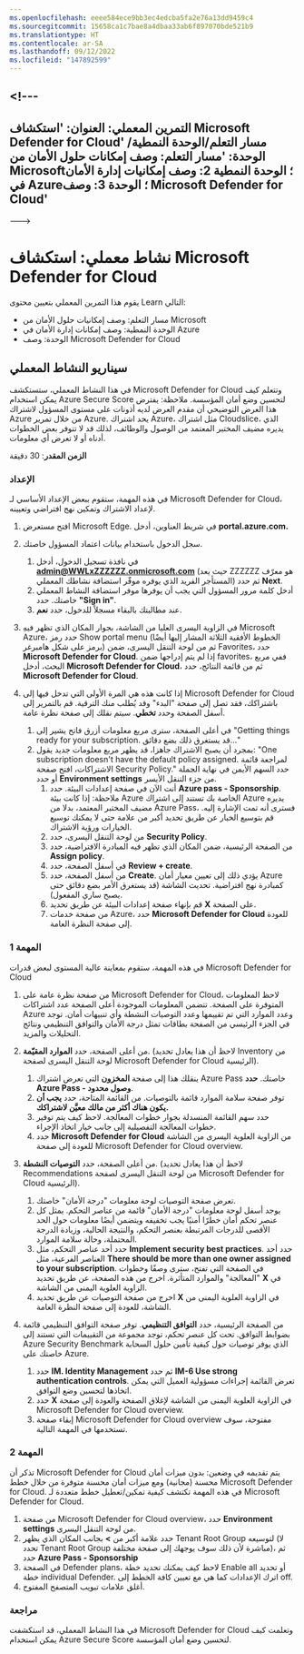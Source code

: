 ```yaml
---
ms.openlocfilehash: eeee584ece9bb3ec4edcba5fa2e76a13dd9459c4
ms.sourcegitcommit: 15658ca1c7bae8a4dbaa33ab6f897070bde521b9
ms.translationtype: HT
ms.contentlocale: ar-SA
ms.lasthandoff: 09/12/2022
ms.locfileid: "147892599"
---
```

<a name="---"></a><!---
---
التمرين المعملي: العنوان: 'استكشاف Microsoft Defender for Cloud' مسار التعلم/الوحدة النمطية/الوحدة: 'مسار التعلم: وصف إمكانات حلول الأمان من Microsoft؛ الوحدة النمطية 2: وصف إمكانيات إدارة الأمان في Azure؛ الوحدة 3: وصف Microsoft Defender for Cloud'
---
--->

# <a name="lab-explore-microsoft-defender-for-cloud"></a>نشاط معملي: استكشاف Microsoft Defender for Cloud

يقوم هذا التمرين المعملي بتعيين محتوى Learn التالي:

- مسار التعلم: وصف إمكانيات حلول الأمان من Microsoft
- الوحدة النمطية: وصف إمكانات إدارة الأمان في Azure
- الوحدة: وصف Microsoft Defender for Cloud

## <a name="lab-scenario"></a>سيناريو النشاط المعملي

في هذا النشاط المعملي، ستستكشف Microsoft Defender for Cloud وتتعلم كيف يمكن استخدام Azure Secure Score لتحسين وضع أمان المؤسسة.  ملاحظة: يفترض هذا العرض التوضيحي أن مقدم العرض لديه أذونات على مستوى المسؤول لاشتراك Azure من خلال تمرير Azure.  يحد اشتراك Azure، مثل اشتراك Cloudslice، الذي يديره مضيف المختبر المعتمد من الوصول والوظائف، لذلك قد لا تتوفر بعض الخطوات أدناه أو لا تعرض أي معلومات.

**الزمن المقدر**: 30 دقيقة

### <a name="setup"></a>الإعداد

في هذه المهمة، ستقوم ببعض الإعداد الأساسي لـ Microsoft Defender for Cloud، لإعداد الاشتراك وتمكين نهج افتراضي وتعيينه.

1. افتح مستعرض Microsoft Edge. في شريط العناوين، أدخل **portal.azure.com.**

1. سجل الدخول باستخدام بيانات اعتماد المسؤول خاصتك.
    1. في نافذة تسجيل الدخول، أدخل **admin@WWLxZZZZZZ.onmicrosoft.com** (حيث يعد ZZZZZZ هو معرّف المستأجر الفريد الذي يوفره موفّر استضافة نشاطك المعملي) ثم حدد **Next**.
    1. أدخل كلمة مرور المسؤول التي يجب أن يوفرها موفر استضافة النشاط المعملي خاصتك. حدد **"Sign in"**.
    1. عند مطالبتك بالبقاء مسجلاً للدخول، حدد **نعم**.

1. ِفي الزاوية اليسرى العليا من الشاشة، بجوار المكان الذي تظهر فيه Microsoft Azure، حدد رمز Show portal menu (الخطوط الأفقية الثلاثة المشار إليها أيضًا برمز على شكل هامبرغر) ثم من لوحة التنقل اليسرى، ضمن Favorites، حدد **Microsoft Defender for Cloud**.  إذا لم يتم إدراجها ضمن favorites، ففي مربع البحث، أدخل **Microsoft Defender for Cloud**، ثم من قائمة النتائج، حدد **Microsoft Defender for Cloud**.

1. إذا كانت هذه هي المرة الأولى التي تدخل فيها إلى Microsoft Defender for Cloud باشتراكك، فقد تصل إلى صفحة "البدء" وقد يُطلب منك الترقية.  قم بالتمرير إلى أسفل الصفحة وحدد **تخطي**.  سيتم نقلك إلى صفحة نظرة عامة.
    1. في أعلى الصفحة، سترى مربع معلومات أزرق فاتح يشير إلى "Getting things ready for your subscription. قد يستغرق ذلك بضع دقائق..."
    1. بمجرد أن يصبح الاشتراك جاهزا، قد يظهر مربع معلومات جديد يقول: "One subscription doesn't have the default policy assigned. لمراجعة قائمة الاشتراكات، افتح صفحة Security Policy."  حدد السهم الأيمن في نهاية الجملة أو حدد **Environment settings** من جزء التنقل الأيسر.
        1. أنت الآن في صفحة إعدادات البيئة. حدد **Azure pass - Sponsorship**.  ملاحظة:  إذا كانت بيئة Azure الخاصة بك تستند إلى اشتراك Azure يديره مضيف المختبر المعتمد، بدلا من Azure Pass، فسترى أنه تمت الإشارة إليه. قم بتوسيع الخيار عن طريق تحديد أكبر من علامة حتى لا يمكنك توسيع الخيارات ورؤية الاشتراك.
        1. من لوحة التنقل اليسرى، حدد **Security Policy**.
        1. من الصفحة الرئيسية، ضمن المكان الذي تظهر فيه المبادرة الافتراضية، حدد **Assign policy**.
        1. في أسفل الصفحة، حدد ⁧**⁩Review + create⁧**⁩.
        1. من أسفل الصفحة، حدد **Create**.  يؤدي ذلك إلى تعيين معيار أمان Azure كمبادرة نهج افتراضية.  تحديث الشاشة (قد يستغرق الأمر بضع دقائق حتى يصبح ساري المفعول).
        1. قم بإنهاء صفحة إعدادات البيئة عن طريق تحديد **X** على الصفحة.  
        1. من صفحة خدمات Azure، حدد **Microsoft Defender for Cloud** للعودة إلى صفحة النظرة العامة.

### <a name="task-1"></a>المهمة 1

في هذه المهمة، ستقوم بمعاينة عالية المستوى لبعض قدرات Microsoft Defender for Cloud

1. من صفحة نظرة عامة على Microsoft Defender for Cloud، لاحظ المعلومات المتوفرة على الصفحة.  تتضمن المعلومات الموجودة أعلى الصفحة عدد اشتراكات Azure وعدد الموارد التي تم تقييمها وعدد التوصيات النشطة وأي تنبيهات أمان.  توجد في الجزء الرئيسي من الصفحة بطاقات تمثل درجة الأمان والتوافق التنظيمي ونتائج التحليلات والمزيد.

1. من أعلى الصفحة، حدد **الموارد المقيّمة**.  (لاحظ أن هذا يعادل تحديد Inventory من لوحة التنقل اليسرى لصفحة Microsoft Defender for Cloud الرئيسية).
    1. ينقلك هذا إلى صفحة **المخزون** التي تعرض اشتراك Azure Pass خاصتك.  **حدد Azure Pass - وصول محدود**.
    1. توفر صفحة سلامة الموارد قائمة بالتوصيات.  من القائمة المتاحة، حدد **يجب أن يكون هناك أكثر من مالك معيَّن لاشتراكك.**
    1. حدد سهم القائمة المنسدلة بجوار خطوات المعالجة. لاحظ كيف يتم توفير خطوات المعالجة التفصيلية إلى جانب خيار اتخاذ الإجراء.  
    1. حدد **Microsoft Defender for Cloud** من الزاوية العلوية اليسرى من الشاشة للعودة إلى صفحة Microsoft Defender for Cloud overview.

1. من أعلى الصفحة، حدد **التوصيات النشطة**.  (لاحظ أن هذا يعادل تحديد Recommendations من لوحة التنقل اليسرى لصفحة Microsoft Defender for Cloud الرئيسية).
    1. تعرض صفحة التوصيات لوحة معلومات "درجة الأمان" خاصتك.
    1. يوجد أسفل لوحة معلومات "درجة الأمان" قائمة من عناصر التحكم. يمثل كل عنصر تحكم أمان خطرًا أمنيًا يجب تخفيفه ويتضمن أيضًا معلومات حول الحد الأقصى للدرجات المرتبطة بعنصر التحكم، والنتيجة الحالية، وزيادة الدرجة المحتملة، وحالة سلامة الموارد.  
    1. حدد أحد عناصر التحكم، مثل **Implement security best practices**.  حدد أحد العناصر الفرعية، مثل **There should be more than one owner assigned to your subscription**.  في الصفحة التي تفتح، سترى وصفًا وخطوات "المعالجة" والموارد المتأثرة. اخرج من هذه الصفحة، عن طريق تحديد **X** في الزاوية العلوية اليمنى من الشاشة.
    1. اخرج من صفحة التوصيات عن طريق تحديد **X** في الزاوية العلوية اليمنى من الشاشة، للعودة إلى صفحة النظرة العامة.

1. من الصفحة الرئيسية، حدد **التوافق التنظيمي**. توفر صفحة التوافق التنظيمي قائمة بضوابط التوافق.  تحت كل عنصر تحكم، توجد مجموعة من التقييمات التي تستند إلى Azure Security Benchmark الذي يوفر توصيات حول كيفية تأمين حلول السحابة خاصتك على Azure.
    1. حدد **IM. Identity Management** ثم حدد **IM-6 Use strong authentication controls**.  تعرض القائمة إجراءات مسؤولية العميل التي يمكن اتخاذها لتحسين وضع التوافق.
    1. حدد **X** في الزاوية العلوية اليمنى من الشاشة لإغلاق الصفحة والعودة إلى صفحة Microsoft Defender for Cloud overview.
    1. إبقاء صفحة Microsoft Defender for Cloud overview مفتوحة، سوف تستخدمها في المهمة التالية.

### <a name="task-2"></a>المهمة 2

تذكر أن Microsoft Defender for Cloud يتم تقديمه في وضعين: بدون ميزات أمان محسنة (مجانية) ومع ميزات أمان محسنة متوفرة من خلال خطط Microsoft Defender for Cloud. في هذه المهمة تكتشف كيفية تمكين/تعطيل خطط متعددة لـ Microsoft Defender for Cloud.

1. من صفحة Microsoft Defender for Cloud overview، حدد **Environment settings** من لوحة التنقل اليسرى.
1. حدد علامة أكبر من **>** بجانب المكان الذي يظهر Tenant Root Group لتوسيعه (لا تحدد Tenant Root Group مباشرة لأن ذلك سوف يوجهك إلى صفحة مختلفة)، ثم حدد **Azure Pass - Sponsorship**
1. في الصفحة Defender plans، لاحظ كيف يمكنك تحديد خطة Enable all أو تحديد خطة individual Defender. اترك الإعدادات كما هي مع تعيين كافة الخطط إلى off.
1. أغلق علامات تبويب المتصفح المفتوح.

### <a name="review"></a>مراجعة

في هذا النشاط المعملي، قد استكشفت Microsoft Defender for Cloud وتعلمت كيف يمكن استخدام Azure Secure Score لتحسين وضع أمان المؤسسة.
